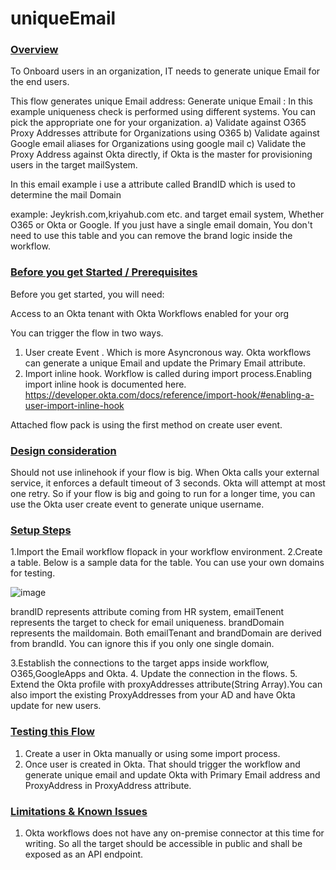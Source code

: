 # uniqueEmail


### <span style="text-decoration:underline;">Overview</span>

To Onboard users in an organization, IT needs to generate unique Email for the end users. 

This flow generates unique Email address: 
Generate unique Email : In this example uniqueness check is performed using different systems. You can pick the appropriate one for your organization.
    a) Validate against O365 Proxy Addresses attribute for Organizations using O365
    b) Validate against Google email aliases for Organizations using google mail
    c) Validate the Proxy Address against Okta directly, if Okta is the master for provisioning users in the target mailSystem.
    
In this email example i use a attribute called BrandID which is used to determine the mail Domain 

example: Jeykrish.com,kriyahub.com etc. and target email system, Whether O365 or Okta or Google. If you just have a single email domain, You don't need to use this table and you can remove the brand logic inside the workflow.
    


### <span style="text-decoration:underline;">Before you get Started / Prerequisites</span>
Before you get started, you will need:

Access to an Okta tenant with Okta Workflows enabled for your org

You can trigger the flow in two ways.
   1) User create Event . Which is more Asyncronous way.  Okta workflows can generate a unique Email and update the Primary Email attribute.
   2) Import inline hook. Workflow is called during import process.Enabling import inline hook is documented here. 
           https://developer.okta.com/docs/reference/import-hook/#enabling-a-user-import-inline-hook
           
Attached flow pack is using the first method on create user event.

### <span style="text-decoration:underline;">Design consideration</span>

Should not use inlinehook if your flow is big. When Okta calls your external service, it enforces a default timeout of 3 seconds. Okta will attempt at most one retry. So if your flow is big and going to run for a longer time, you can use the Okta user create event to generate unique username.


### <span style="text-decoration:underline;">Setup Steps</span>

1.Import the Email workflow flopack in your workflow environment.
2.Create a table. Below is a sample data for the table. You can use your own domains for testing.

![image](https://user-images.githubusercontent.com/14205843/90940864-24949080-e3c5-11ea-875e-5ba3f8415238.png)

brandID represents attribute coming from HR system, emailTenent represents the target to check for email uniqueness. brandDomain represents the maildomain. Both emailTenant and brandDomain are derived from brandId. You can ignore this if you only one single domain.

3.Establish the connections to the target apps inside workflow, O365,GoogleApps and Okta.
4. Update the connection in the flows.
5. Extend the Okta profile with proxyAddresses attribute(String Array).You can also import the existing ProxyAddresses from your AD and have Okta update for new users.

### <span style="text-decoration:underline;">Testing this Flow</span>

1) Create a user in Okta manually or using some import process. 
2) Once user is created in Okta. That should trigger the workflow and generate unique email and update Okta with Primary Email address and ProxyAddress in ProxyAddress attribute.


### <span style="text-decoration:underline;">Limitations & Known Issues</span>
1) Okta workflows does not have any on-premise connector at this time for writing. So all the target should be accessible in public and shall be exposed as an API endpoint.
